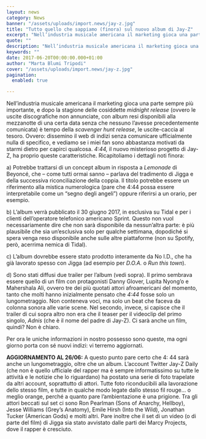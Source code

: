 ```yaml
---
layout: news
category: News
banner: "/assets/uploads/import.news/jay-z.jpg"
title: "Tutto quello che sappiamo (finora) sul nuovo album di Jay-Z"
excerpt: "Nell’industria musicale americana il marketing gioca una parte sempre più importante, e dopo la stagione delle cosiddette midnight release (ovvero le uscite discografiche non annunciate, con album resi disponibili alla mezzanotte di una certa data senza che nessuno l’avesse precedentemente comunicata) è tempo della scavenger hunt release, le uscite-caccia al tesoro. Ovvero: dissemino il web [&hellip"
quote: ""
description: "Nell’industria musicale americana il marketing gioca una parte sempre più importante, e dopo la stagione delle cosiddette midnight release (ovvero le uscite discografiche non annunciate, con album resi disponibili alla mezzanotte di una certa data senza che nessuno l’avesse precedentemente comunicata) è tempo della scavenger hunt release, le uscite-caccia al tesoro. Ovvero: dissemino il web [&hellip"
keywords: ""
date: 2017-06-20T00:00:00.000+01:00
author: "Marta Blumi Tripodi"
cover: "/assets/uploads/import.news/jay-z.jpg"
pagination:
  enabled: true

---
```


Nell’industria musicale americana il marketing gioca una parte sempre più importante, e dopo la stagione delle cosiddette _midnight release_ (ovvero le uscite discografiche non annunciate, con album resi disponibili alla mezzanotte di una certa data senza che nessuno l’avesse precedentemente comunicata) è tempo della _scavenger hunt release_, le uscite-caccia al tesoro. Ovvero: dissemino il web di indizi senza comunicare ufficialmente nulla di specifico, e vediamo se i miei fan sono abbastanza motivati da starmi dietro per capirci qualcosa. _4:44,_ il nuovo misterioso progetto di Jay-Z, ha proprio queste caratteristiche. Ricapitoliamo i dettagli noti finora:

a) Potrebbe trattarsi di un concept album in risposta a _Lemonade_ di Beyoncé, che – come tutti ormai sanno – parlava del tradimento di Jigga e della successiva riconciliazione della coppia. Il titolo potrebbe essere un riferimento alla mistica numerologica (pare che 4:44 possa essere interpretabile come un “segno degli angeli”) oppure riferirsi a un orario, per esempio.

b) L’album verrà pubblicato il 30 giugno 2017, in esclusiva su Tidal e per i clienti dell’operatore telefonico americano Sprint. Questo non vuol necessariamente dire che non sarà disponibile da nessun’altra parte: è più plausibile che sia un’esclusiva solo per qualche settimana, dopodiché si spera venga reso disponibile anche sulle altre piattaforme (non su Spotify, però, acerrima nemica di Tidal).

c) L’album dovrebbe essere stato prodotto interamente da No I.D., che ha già lavorato spesso con Jigga (ad esempio per _D.O.A._ o _Run this town_).

d) Sono stati diffusi due trailer per l’album (vedi sopra). Il primo sembrava essere quello di un film con protagonisti Danny Glover, Lupita Nyong’o e Mahershala Ali, ovvero tre dei più quotati attori afroamericani del momento, tanto che molti hanno inizialmente pensato che _4:44_ fosse solo un lungometraggio. Non conteneva voci, ma solo un beat che faceva da colonna sonora alle varie scene. Nel secondo, invece, si capisce che il trailer di cui sopra altro non era che il teaser per il videoclip del primo singolo, _Adnis_ (che è il nome del padre di Jay-Z). Ci sarà anche un film, quindi? Non è chiaro.

Per ora le uniche informazioni in nostro possesso sono queste, ma ogni giorno porta con sé nuovi indizi: vi terremo aggiornati.

**AGGIORNAMENTO AL 26/06:** A questo punto pare certo che 4: 44 sarà anche un lungometraggio, oltre che un album. L’account Twitter Jay-Z Daily (che non è quello ufficiale del rapper ma è sempre informatissimo su tutte le attività e le notizie che lo riguardano) ha postato una serie di foto trapelate da altri account, soprattutto di attori. Tutte foto riconducibili alla lavorazione dello stesso film, e tutte in qualche modo legate dallo stesso fil rouge… o meglio orange, perché a quanto pare l’ambientazione è una prigione. Tra gli attori beccati sul set ci sono Ron Pearlman (Sons of Anarchy, Hellboy), Jesse Williams (Grey’s Anatomy), Emile Hirsh (Into the Wild), Jonathan Tucker (American Gods) e molti altri. Pare inoltre che il set di un video (o di parte del film) di Jigga sia stato avvistato dalle parti dei Marcy Projects, dove il rapper è cresciuto.

  